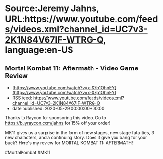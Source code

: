 # Source:Jeremy Jahns, URL:https://www.youtube.com/feeds/videos.xml?channel_id=UC7v3-2K1N84V67IF-WTRG-Q, language:en-US

## Mortal Kombat 11: Aftermath - Video Game Review
 - [https://www.youtube.com/watch?v=x-S7p1OhnEY](https://www.youtube.com/watch?v=x-S7p1OhnEY)
 - RSS feed: https://www.youtube.com/feeds/videos.xml?channel_id=UC7v3-2K1N84V67IF-WTRG-Q
 - date published: 2020-05-29 00:00:00+00:00

Thanks to Raycon for sponsoring this video,
Go to https://buyraycon.com/jahns for 15% off your order!

MK11 gives us a surprise in the form of new stages, new stage fatalities, 3 new characters, and a continuing story. Does it give you bang for your buck? Here's my review for MORTAL KOMBAT 11: AFTERMATH!

#MortalKombat #MK11


